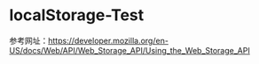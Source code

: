 # localStorage-Test
参考网址：https://developer.mozilla.org/en-US/docs/Web/API/Web_Storage_API/Using_the_Web_Storage_API
